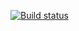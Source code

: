 [![Build status](https://ci.appveyor.com/api/projects/status/bxabrdu9q5bf099c/branch/master?svg=true)](https://ci.appveyor.com/project/Satura/aqa-1-2-3/branch/master)